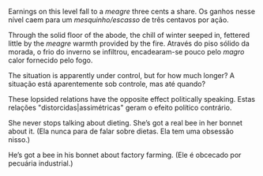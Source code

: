 Earnings on this level fall to a *meagre* three cents a share.
Os ganhos nesse nível caem para um *mesquinho/escasso* de três centavos por ação.

Through the solid floor of the abode, the chill of winter seeped in, fettered little by the *meagre* warmth provided by the fire.
Através do piso sólido da morada, o frio do inverno se infiltrou, encadearam-se pouco pelo *magro* calor fornecido pelo fogo.

The situation is apparently under control, but for how much longer?
A situação está aparentemente sob controle, mas até quando?

These lopsided relations have the opposite effect politically speaking.
Estas relações "distorcidas|assimétricas" geram o efeito político contrário.

She never stops talking about dieting. She’s got a real bee in her bonnet about it. (Ela nunca para de falar sobre dietas. Ela tem uma obsessão nisso.)

He’s got a bee in his bonnet about factory farming. (Ele é obcecado por pecuária industrial.)
